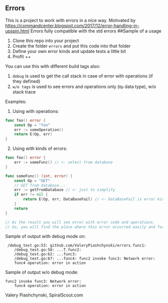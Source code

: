 ## Errors
This is a project to work with errors in a nice way. Motivated by https://commandcenter.blogspot.com/2017/12/error-handling-in-upspin.html
Errors fully compatible with the std errors
##Sample of a usage
1. Clone this repo into your project
2. Create the folder `errors` and put this code into that folder
3. Define your own error kinds and update tests a little bit
4. Profit ++

You can use this with different build tags also:
1. `debug` is used to get the call stack in case of error with operations (if they defined)
2. `w/o tags` is used to see errors and operations only (`Op` data type), w/o stack trace

Examples:
1. Using with operations:
```Go
func foo() error {
    const Op = "foo"
    err := someOperation()
    return E(Op, err)
}
```

2. Using with kinds of errors:
```Go
func foo() error {
	err := someFunc() // <- select from database
}

func someFunc() (int, error) {
	const Op = "GET"
	// GET from database...
	err := getFromDatabase // <- just to simplify
	if err != nil {
		return E(Op, err, DataBaseFail) // <- DataBaseFail is error kind defined in errors.go
	}
	return 
}

// As the result you will see error with error code and operations. 
// So, you will find the place where this error occurred easily and fast 

```

Sample of output with debug mode on:
```log
 /debug_test.go:53: github.com/ValeryPiashchynski/errors.func1:
	/debug_test.go:58: ...T.func2:
	/debug_test.go:62: ...func3:
	/debug_test.go:67: ...func4: func2 invoke func3: Network error:
	func4 operation: error in action
```

Sample of output w/o debug mode:
```log
func2 invoke func3: Network error:
	func4 operation: error in action
```

Valery Piashchynski, 
SpiralScout.com